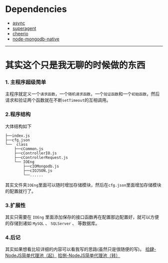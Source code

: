 <!--
 * @Descripttion: 
 * @Author: BerryBC
 * @Date: 2019-01-23 17:26:08
 * @LastEditors: BerryBC
 * @LastEditTime: 2020-02-04 14:22:34
 -->
# Dependencies
- [async](https://github.com/caolan/async)
- [superagent](https://github.com/visionmedia/superagent)
- [cheerio](https://github.com/cheeriojs/cheerio)
- [node-mongodb-native](https://github.com/mongodb/node-mongodb-native)

----
# 其实这个只是我无聊的时候做的东西

### 1. 主程序超级简单
主程序就定义一个`请求函数`，一个`随机请求函数`，一个`验证函数`和一个`初始函数`，然后请求和验证两个函数就在不断`setTimeout`的互相调用。

### 2.程序结构
大体结构如下
```
├──index.js
├──cfg.json
└──  class
    ├──cCommon.js
    ├──cControllerIO.js
    ├──cControllerRequest.js
    └── IOEng
        ├──cIOMongodb.js
        ├──cIOJSON.js
        └──......
```
其实文件夹`IOEng`里面可以随时增加存储模块，然后在`cfg.json`里面增加存储模块的配置就行了。

### 3.扩展性
其实只需要在 `IOEng` 里面添加保存的接口函数再在配置那边配置好，就可以方便的存储到诸如 `MySQL` 、 `SQLServer` 、 等数据库。

### 4.后记
其实如果想看比较详细的内容可以看我写的思路(虽然只是很随便的写)。
[拾肆-NodeJS简单代理池（起）](https://blog.csdn.net/BerryBC/article/details/86700357)
[拾捌-NodeJS简单代理池（转）](https://blog.csdn.net/BerryBC/article/details/104110171)